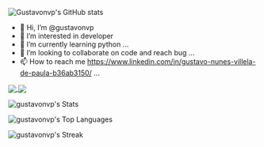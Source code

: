 
![Gustavonvp's GitHub stats](https://github-readme-stats.vercel.app/api?username=gustavonvp&show_icons=true&theme=radical)



- 👋 Hi, I’m @gustavonvp
- 👀 I’m interested in developer
- 🌱 I’m currently learning  python ...
- 💞️ I’m looking to collaborate on code and reach bug ...
- 📫 How to reach me https://www.linkedin.com/in/gustavo-nunes-villela-de-paula-b36ab3150/  ...

<!---
gustavonvp/gustavonvp is a ✨ special ✨ repository because its `README.md` (this file) appears on your GitHub profile.
You can click the Preview link to take a look at your changes.
--->

<a href=""><img align="center" src="https://github-readme-stats-sigma-five.vercel.app/api/top-langs/?username=gustavonvp&langs_count=16&theme=react&line_height=40&hide=css"/> </a>
<a href=""><img align="center" src="https://github-readme-stats-sigma-five.vercel.app/api/?username=gustavonvp&theme=react&line_height=40&hide=css"/> </a>

![gustavonvp's Stats](https://github-readme-stats.vercel.app/api?username=gustavonvp&theme=vue-dark&show_icons=true&hide_border=true&count_private=true)

![gustavonvp's Top Languages](https://github-readme-stats.vercel.app/api/top-langs/?username=gustavonvp&theme=vue-dark&show_icons=true&hide_border=true&layout=compact)

![gustavonvp's Streak](https://github-readme-streak-stats.herokuapp.com/?user=gustavonvp&theme=vue-dark&hide_border=true)
